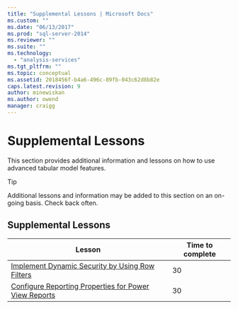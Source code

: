 ```yaml
---
title: "Supplemental Lessons | Microsoft Docs"
ms.custom: ""
ms.date: "06/13/2017"
ms.prod: "sql-server-2014"
ms.reviewer: ""
ms.suite: ""
ms.technology: 
  - "analysis-services"
ms.tgt_pltfrm: ""
ms.topic: conceptual
ms.assetid: 2018456f-b4a6-496c-89fb-043c62d8b82e
caps.latest.revision: 9
author: minewiskan
ms.author: owend
manager: craigg
---
```

# Supplemental Lessons
  This section provides additional information and lessons on how to use advanced tabular model features.  
  
> [!TIP]  
>  Additional lessons and information may be added to this section on an on-going basis. Check back often.  
  
## Supplemental Lessons  
  
|Lesson|Time to complete|  
|------------|----------------------|  
|[Implement Dynamic Security by Using Row Filters](../../2014/tutorials/implement-dynamic-security-by-using-row-filters.md)|30|  
|[Configure Reporting Properties for Power View Reports](../analysis-services/supplemental-lesson-configure-reporting-properties-for-power-view-reports.md)|30|  
  
  
